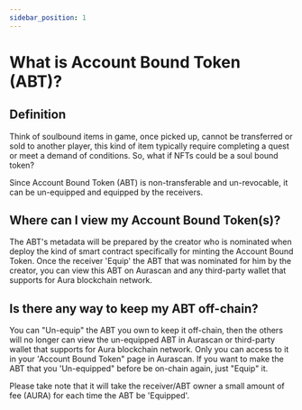 ```yaml
---
sidebar_position: 1
---
```


# What is Account Bound Token (ABT)?

## Definition

Think of soulbound items in game, once picked up, cannot be transferred or sold to another player, this kind of item typically require completing a quest or meet a demand of conditions. So, what if NFTs could be a soul bound token?

Since Account Bound Token (ABT) is non-transferable and un-revocable, it can be un-equipped and equipped by the receivers. 

## Where can I view my Account Bound Token(s)?

The ABT's metadata will be prepared by the creator who is nominated when deploy the kind of smart contract specifically for minting the Account Bound Token. Once the receiver 'Equip' the ABT that was nominated for him by the creator, you can view this ABT on Aurascan and any third-party wallet that supports for Aura blockchain network.

## Is there any way to keep my ABT off-chain?

You can "Un-equip" the ABT you own to keep it off-chain, then the others will no longer can view the un-equipped ABT in Aurascan or third-party wallet that supports for Aura blockchain network. Only you can access to it in your 'Account Bound Token" page in Aurascan. 
If you want to make the ABT that you 'Un-equipped" before be on-chain again, just "Equip" it.

Please take note that it will take the receiver/ABT owner a small amount of fee (AURA) for each time the ABT be 'Equipped'.
